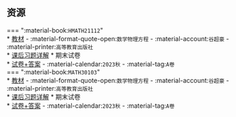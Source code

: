 ## 资源  
=== ":material-book:`HMATH21112`"  
    * [教材](https://api.hanximeng.com/lanzou/?url=https://cqu-openlib.lanzout.com/i9KCc26mwkha&type=down) - :material-format-quote-open:`数学物理方程` - :material-account:`谷超豪` - :material-printer:`高等教育出版社`  
        * [课后习题详解](https://api.hanximeng.com/lanzou/?url=https://cqu-openlib.lanzout.com/iBOw426mwkjc&type=down)
    * 期末试卷  
        * [试卷+答案](https://api.hanximeng.com/lanzou/?url=https://cqu-openlib.lanzout.com/iLK0a26mxkdc&type=down) - :material-calendar:`2023秋` - :material-tag:`A卷`  
=== ":material-book:`MATH30103`"  
    * [教材](https://api.hanximeng.com/lanzou/?url=https://cqu-openlib.lanzout.com/i9KCc26mwkha&type=down) - :material-format-quote-open:`数学物理方程` - :material-account:`谷超豪` - :material-printer:`高等教育出版社`  
        * [课后习题详解](https://api.hanximeng.com/lanzou/?url=https://cqu-openlib.lanzout.com/iBOw426mwkjc&type=down)
    * 期末试卷  
        * [试卷+答案](https://api.hanximeng.com/lanzou/?url=https://cqu-openlib.lanzout.com/irsuR26mwmaf&type=down) - :material-calendar:`2023秋` - :material-tag:`A卷`  